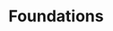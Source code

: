 # Foundations

<!-- Lo que se espera de esta sección:
- ¿Cuales son los pilares de SUI? ¿Son los mismos para Native? ¿Tenemos foundations en Figma? -->
